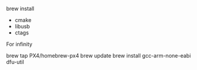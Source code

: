brew install

- cmake
- libusb
- ctags

For infinity

brew tap PX4/homebrew-px4
brew update
brew install gcc-arm-none-eabi dfu-util

